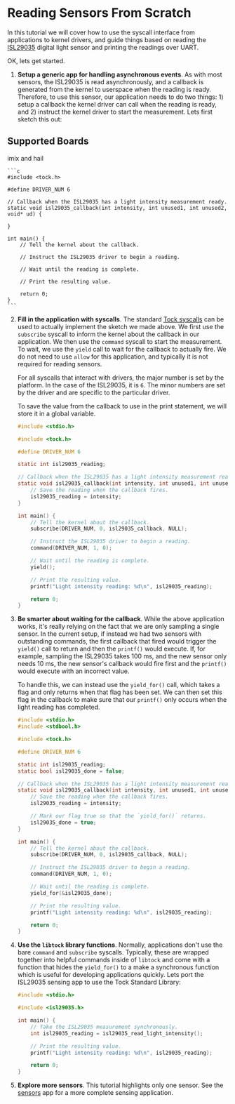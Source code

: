 Reading Sensors From Scratch
============================

In this tutorial we will cover how to use the syscall interface from
applications to kernel drivers, and guide things based on reading the
[ISL29035](http://www.intersil.com/en/products/optoelectronics/ambient-light-sensors/light-to-digital-sensors/ISL29035.html)
digital light sensor and printing the readings over UART.

OK, lets get started.

1. **Setup a generic app for handling asynchronous events**. As with most
sensors, the ISL29035 is read asynchronously, and a callback is generated
from the kernel to userspace when the reading is ready. Therefore, to use
this sensor, our application needs to do two things: 1) setup a callback
the kernel driver can call when the reading is ready, and 2) instruct the
kernel driver to start the measurement. Lets first sketch this out:


Supported Boards
----------------
imix and hail


    ```c
    #include <tock.h>

    #define DRIVER_NUM 6

    // Callback when the ISL29035 has a light intensity measurement ready.
    static void isl29035_callback(int intensity, int unused1, int unused2, void* ud) {

    }

    int main() {
        // Tell the kernel about the callback.

        // Instruct the ISL29035 driver to begin a reading.

        // Wait until the reading is complete.

        // Print the resulting value.

        return 0;
    }
    ```

2. **Fill in the application with syscalls**. The standard
[Tock syscalls](../Syscalls.md) can be used to actually implement the sketch we
made above. We first use the `subscribe` syscall to inform the kernel about
the callback in our application. We then use the `command` syscall to start
the measurement. To wait, we use the `yield` call to wait for the callback to
actually fire. We do not need to use `allow` for this application, and typically
it is not required for reading sensors.

    For all syscalls that interact with drivers, the major number is set by
    the platform. In the case of the ISL29035, it is `6`. The minor numbers
    are set by the driver and are specific to the particular driver.

    To save the value from the callback to use in the print statement, we will
    store it in a global variable.

    ```c
    #include <stdio.h>

    #include <tock.h>

    #define DRIVER_NUM 6

    static int isl29035_reading;

    // Callback when the ISL29035 has a light intensity measurement ready.
    static void isl29035_callback(int intensity, int unused1, int unused2, void* ud) {
        // Save the reading when the callback fires.
        isl29035_reading = intensity;
    }

    int main() {
        // Tell the kernel about the callback.
        subscribe(DRIVER_NUM, 0, isl29035_callback, NULL);

        // Instruct the ISL29035 driver to begin a reading.
        command(DRIVER_NUM, 1, 0);

        // Wait until the reading is complete.
        yield();

        // Print the resulting value.
        printf("Light intensity reading: %d\n", isl29035_reading);

        return 0;
    }
    ```

3. **Be smarter about waiting for the callback**. While the above application
works, it's really relying on the fact that we are only sampling a single sensor.
In the current setup, if instead we had two sensors with outstanding commands,
the first callback that fired would trigger the `yield()` call to return
and then the `printf()` would execute. If, for example, sampling the ISL29035
takes 100 ms, and the new sensor only needs 10 ms, the new sensor's callback
would fire first and the `printf()` would execute with an incorrect value.

    To handle this, we can instead use the `yield_for()` call, which takes
    a flag and only returns when that flag has been set. We can then set this
    flag in the callback to make sure that our `printf()` only occurs when
    the light reading has completed.

    ```c
    #include <stdio.h>
    #include <stdbool.h>

    #include <tock.h>

    #define DRIVER_NUM 6

    static int isl29035_reading;
    static bool isl29035_done = false;

    // Callback when the ISL29035 has a light intensity measurement ready.
    static void isl29035_callback(int intensity, int unused1, int unused2, void* ud) {
        // Save the reading when the callback fires.
        isl29035_reading = intensity;

        // Mark our flag true so that the `yield_for()` returns.
        isl29035_done = true;
    }

    int main() {
        // Tell the kernel about the callback.
        subscribe(DRIVER_NUM, 0, isl29035_callback, NULL);

        // Instruct the ISL29035 driver to begin a reading.
        command(DRIVER_NUM, 1, 0);

        // Wait until the reading is complete.
        yield_for(&isl29035_done);

        // Print the resulting value.
        printf("Light intensity reading: %d\n", isl29035_reading);

        return 0;
    }
    ```

4. **Use the `libtock` library functions**. Normally, applications don't
use the bare `command` and `subscribe` syscalls. Typically, these are wrapped
together into helpful commands inside of `libtock` and come with a function
that hides the `yield_for()` to a make a synchronous function which is useful
for developing applications quickly. Lets port the ISL29035 sensing app to use
the Tock Standard Library:

    ```c
    #include <stdio.h>

    #include <isl29035.h>

    int main() {
        // Take the ISL29035 measurement synchronously.
        int isl29035_reading = isl29035_read_light_intensity();

        // Print the resulting value.
        printf("Light intensity reading: %d\n", isl29035_reading);

        return 0;
    }
    ```

5. **Explore more sensors**. This tutorial highlights only one sensor.
See the [sensors](../../userland/examples/sensors) app for a more complete
sensing application.
